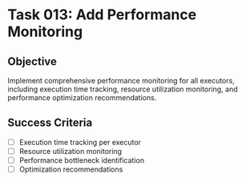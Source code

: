# Task 013: Add Performance Monitoring

## Objective
Implement comprehensive performance monitoring for all executors, including execution time tracking, resource utilization monitoring, and performance optimization recommendations.

## Success Criteria
- [ ] Execution time tracking per executor
- [ ] Resource utilization monitoring
- [ ] Performance bottleneck identification
- [ ] Optimization recommendations